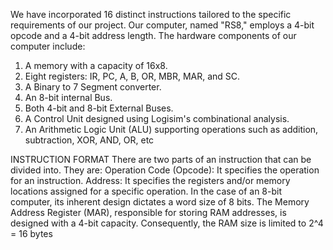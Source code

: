 We have incorporated 16 distinct instructions tailored to the specific requirements of 
our project. Our computer, named "RS8," employs a 4-bit opcode and a 4-bit address 
length. The hardware components of our computer include:
1. A memory with a capacity of 16x8.
2. Eight registers: IR, PC, A, B, OR, MBR, MAR, and SC.
3. A Binary to 7 Segment converter.
4. An 8-bit internal Bus.
5. Both 4-bit and 8-bit External Buses.
6. A Control Unit designed using Logisim's combinational analysis.
7. An Arithmetic Logic Unit (ALU) supporting operations such as addition, 
subtraction, XOR, AND, OR, etc

INSTRUCTION FORMAT
There are two parts of an instruction that can be divided into. They are:
Operation Code (Opcode): It specifies the operation for an instruction.
Address: It specifies the registers and/or memory locations assigned for a specific 
operation. In the case of an 8-bit computer, its inherent design dictates a word size of 
8 bits. The Memory Address Register (MAR), responsible for storing RAM addresses, 
is designed with a 4-bit capacity. Consequently, the RAM size is limited to 2^4 = 16 
bytes
